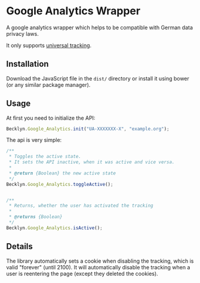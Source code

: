 Google Analytics Wrapper
========================

A google analytics wrapper which helps to be compatible with German data privacy laws.

It only supports [universal tracking][universal-tracking].


## Installation
Download the JavaScript file in the `dist/` directory or install it using bower (or any similar package manager).


## Usage
At first you need to initialize the API:

```javascript
Becklyn.Google_Analytics.init("UA-XXXXXXX-X", "example.org");
```

The api is very simple:
```javascript
/**
 * Toggles the active state.
 * It sets the API inactive, when it was active and vice versa.
 *
 * @return {Boolean} the new active state
 */
Becklyn.Google_Analytics.toggleActive();


/**
 * Returns, whether the user has activated the tracking
 *
 * @returns {Boolean}
 */
Becklyn.Google_Analytics.isActive();
```


## Details
The library automatically sets a cookie when disabling the tracking, which is valid "forever" (until 2100).
It will automatically disable the tracking when a user is reentering the page (except they deleted the cookies).


[universal-tracking]: https://support.google.com/analytics/answer/2790010